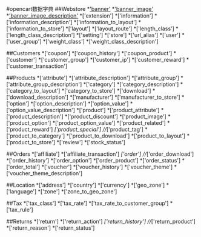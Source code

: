 #opencart数据字典
##Webstore
*['banner'](https://github.com/WayneLiang/opencart_database/tree/master/database/webstore.md#banner)
*['banner_image'](https://github.com/WayneLiang/opencart_database/tree/master/database/webstore.md#banner_image)
*['banner_image_description'](https://github.com/WayneLiang/opencart_database/tree/master/database/webstore.md#banner_image_description)
*['extension']
*['information']
*['information_description']
*['information_to_layout']
*['information_to_store']
*['layout']
*['layout_route']
*['length_class']
*['length_class_description']
*['setting']
*['store']
*['url_alias']
*['user']
*['user_group']
*['weight_class']
*['weight_class_description']

##Customers
*['coupon']
*['coupon_history']
*['coupon_product']
*['customer']
*['customer_group']
*['customer_ip']
*['customer_reward']
*['customer_transaction']

##Products
*['attribute']
*['attribute_description']
*['attribute_group']
*['attribute_group_description']
*['category']
*['category_description']
*['category_to_layout']
*['category_to_store']
*['download']
*['download_description']
*['manufacturer']
*['manufacturer_to_store']
*['option']
*['option_description']
*['option_value']
*['option_value_description']
*['product']
*['product_attribute']
*['product_description']
*['product_discount']
*['product_image']
*['product_option']
*['product_option_value']
*['product_related']
*['product_reward']
*['product_special']
//*['product_tag']
*['product_to_category']
*['product_to_download']
*['product_to_layout']
*['product_to_store']
*['review']
*['stock_status']

##Orders
*['affiliate']
*['affiliate_transaction']
*['order']
//*['order_download']
*['order_history']
*['order_option']
*['order_product']
*['order_status']
*['order_total']
*['voucher']
*['voucher_history']
*['voucher_theme']
*['voucher_theme_description']

##Location
*['address']
*['country']
*['currency']
*['geo_zone']
*['language']
*['zone']
*['zone_to_geo_zone']

##Tax
*['tax_class']
*['tax_rate']
*['tax_rate_to_customer_group']
*['tax_rule']

##Returns
*['return']
*['return_action']
*['return_history']
//*['return_product']
*['return_reason']
*['return_status']

